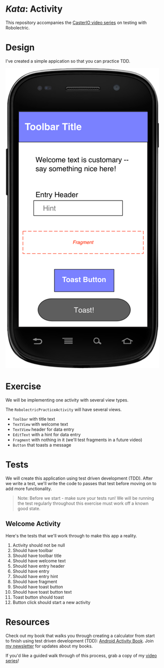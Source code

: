 # *Kata*: Activity

This repository accompanies the [CasterIO video series](https://caster.io/episodes/integrating-robolectric-3-with-android-studio-2/) on testing with Robolectric. 

# Design

I've created a simple appication so that you can practice TDD.

![Kata: Activity](images/kata_activity.png)

# Exercise

We will be implementing one activity with several view types.

The `RobolectricPracticeActivity` will have several views.

* `Toolbar` with title text
* `TextView` with welcome text
* `TextView` header for data entry
* `EditText` with a hint for data entry
* `Fragment` with nothing in it (we'll test fragments in a future video)
* `Button` that toasts a message

# Tests

We will create this application using test driven development (TDD). After we write a test, we'll write the code to passes that test before moving on to add more functionality.

> Note: Before we start - make sure your tests run! We will be running the test regularly throughout this exercise must work off a known good state.

## Welcome Activity

Here's the tests that we'll work through to make this app a reality.

1. Activity should not be null
1. Should have toolbar
1. Should have toolbar title
1. Should have welcome text
1. Should have entry header
1. Should have entry
1. Should have entry hint
1. Should have fragment
1. Should have toast button
1. Should have toast button text
1. Toast button should toast
1. Button click should start a new activity

# Resources

Check out my book that walks you through creating a calculator from start to finish using test driven development (TDD): [Android Activity Book](https://gumroad.com/l/androidactivitybook). Join [my newsletter](http://coreylatislaw.com/android-activity-book/) for updates about my books.

If you'd like a guided walk through of this process, grab a copy of my [video series](http://www.gum.co/AndroidKataIntro)!